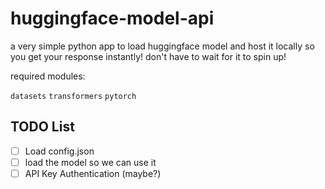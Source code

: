 # huggingface-model-api
a very simple python app to load huggingface model and host it locally so you get your response instantly! don't have to wait for it to spin up!

required modules:

`datasets` `transformers` `pytorch`

## TODO List
- [ ] Load config.json
- [ ] load the model so we can use it
- [ ] API Key Authentication (maybe?)
